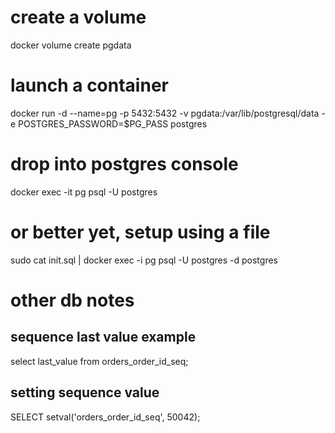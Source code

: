 # create a volume
docker volume create pgdata

# launch a container
docker run -d --name=pg -p 5432:5432 -v pgdata:/var/lib/postgresql/data -e POSTGRES_PASSWORD=$PG_PASS postgres

# drop into postgres console
docker exec -it pg psql -U postgres

# or better yet, setup using a file

 sudo cat init.sql | docker exec -i pg psql -U postgres -d postgres


# other db notes

## sequence last value example
select last_value from orders_order_id_seq;

## setting sequence value
SELECT setval('orders_order_id_seq', 50042);

